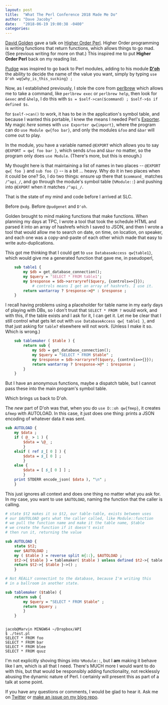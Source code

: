 ```yaml
---
layout: post
title:  "What The Perl Conference 2018 Made Me Do"
author: "Dave Jacoby"
date:   "2018-06-19 19:00:38 -0400"
categories: 
---
```


[David Golden](https://twitter.com/xdg/) gave a talk on [Higher Order Perl](https://www.youtube.com/watch?v=USF4BHMFKbg&feature=youtu.be). Higher Order programming is writing functions that return functions, which allows things to go mad. (See previous writing for more on that.) This inspired me to put **Higher Order Perl** back on my reading list.

[Pudge](https://twitter.com/pudgenet) was inspired to go back to Perl modules, adding to his module **[D'oh](https://metacpan.org/pod/D::oh)** the ability to decide the name of the value you want, simply by typing `use D'oh wq{why_is_this_sucking} ;` 

Now, as I established previously, I stole the core from [perlbrew](https://perlbrew.pl/) which allows me to take a command, like `perlbrew exec` or `perlbrew help`, then look for `&exec` and `&help`, I do this with `$s = $self->can($command) ; $self->$s if defined $s`. 

for `$self->can()` to work, it has to be in the application's symbol table, and because I wanted this portable, I knew the means I needed Perl's [Exporter](https://metacpan.org/pod/Exporter). My magic *here* somes with `use Exporter qw{import}`, where the program can do `use Module qw{foo bar}`, and only the modules `&foo` and `&bar` will come out to play. 

In the module, you have a variable named `@EXPORT` which allows you to say `@EXPORT = qw{ foo bar }`, which sends `&foo` and `&bar` no matter, so the program only does `use Module`. (There's more, but this is enough.)

My thought here is that maintaining a list of names in two places -- `@EXPORT qw{ foo }` and `sub foo {}` -- is a bit ... heavy. Why do it in two places when it could be one? So, I do two things: ensure up there that `$command_` matches `/^api_/`, and go through the module's symbol table (`%Module::`) and pushing into `@EXPORT` when it matches `/^api_/`. 

That is the state of my mind and code before I arrived at SLC. 

Before `@xdg`. Before `@pudgenet` and `D'oh`.

Golden brought to mind making functions that make functions. When planning my days at TPC, I wrote a tool that took the schedule HTML and parsed it into an array of hashrefs which I saved to JSON, and then I wrote a tool that would allow me to search on date, on time, on location, on speaker, and each one was a copy-and-paste of each other which made that easy to write auto-duplications.

This got me thinking that I could get to `use DatabaseAccess qw{table1}`, which would give me a generated function that gave me, in pseudoperl, 

```perl
    sub table1 {
        my $db = get_database_connection();
        my $query = 'SELECT * FROM table1';
        my $response = $db->arraryref($query, {controls=>{}});
            # controls means I get an array of hashrefs. I use it.
        return wantarray ? $response->@* : $response ;
    }
```

I recall having problems using a placeholder for table name in my early days of playing with DBs, so I don't trust that `SELECT * FROM ?` would work, and with this, if the table exists and I ask for it, I can get it. Let me be clear that I still control what gets let out with `use DatabaseAccess qw{ table1 }`, and that just asking for `table7` elsewhere will not work. (Unless I make it so. Which is wrong.)

```perl
    sub tablemaker ( $table ) {
        return sub {
            my $db = get_database_connection();
            my $query = "SELECT * FROM $table" ;
            my $response = $db->arraryref($query, {controls=>{}});
            return wantarray ? $response->@* : $response ;
        }
    }
```

But I have an anonymous functions, maybe a dispatch table, but I cannot pass these into the main program's symbol table.

Which brings us back to D'oh.

The *new* part of D'oh was that, when you do `use D::oh qw{fmep}`, it creates `&fmep` with AUTOLOAD. In this case, it just does one thing: prints a JSON encoding of whatever data it was sent. 

```perl
sub AUTOLOAD {
    my $data ;
    if ( @_ > 1 ) {
        $data = \@_ ;
        }
    elsif ( ref $_[ 0 ] ) {
        $data = $_[ 0 ] ;
        }
    else {
        $data = [ $_[ 0 ] ] ;
        }
    print STDERR encode_json( $data ), "\n" ;
    }
```

This just ignores all context and does one thing no matter what you ask for. In my case, you want to use `$AUTOLOAD`, naming the function that the caller is calling. 

```perl
# state $t2 makes it so $t2, our table-table, exists between uses
# our $AUTOLOAD gets what the caller called, like Module::function
# we pull the function name and make it the table name, $table
# we create the function if it doesn't exist
# then run it, returning the value

sub AUTOLOAD {
    state $t2;  
    our $AUTOLOAD ;
    my ( $table ) = reverse split m{::}, $AUTOLOAD ;
    $t2->{ $table } = tablemaker( $table ) unless defined $t2->{ table } ;
    return $t2->{ $table }->() ;
    }

# Not REALLY connectint to the database, because I'm writing this
# in a ballroom in another state.

sub tablemaker ($table) {
    return sub {
        my $query = "SELECT * FROM $table" ;
        return $query ;
        }
    }

```

```

jacob@Marvin MINGW64 ~/Dropbox/API
$ ./test.pl
SELECT * FROM foo
SELECT * FROM bar
SELECT * FROM blee
SELECT * FROM quuz
```

I'm not explicitly shoving things into `%Module::`, but I **am** making it behave like I am, which is all that I need. There's MUCH more I would want to do with this, but that would be responsibly adding functionality, not recklessly abusing the dynamic nature of Perl. I certainly will present this as part of a talk at some point.



If you have any questions or comments, I would be glad to hear it. Ask me on [Twitter](https://twitter.com/jacobydave) or [make an issue on my blog repo](https://github.com/jacoby/jacoby.github.io).



